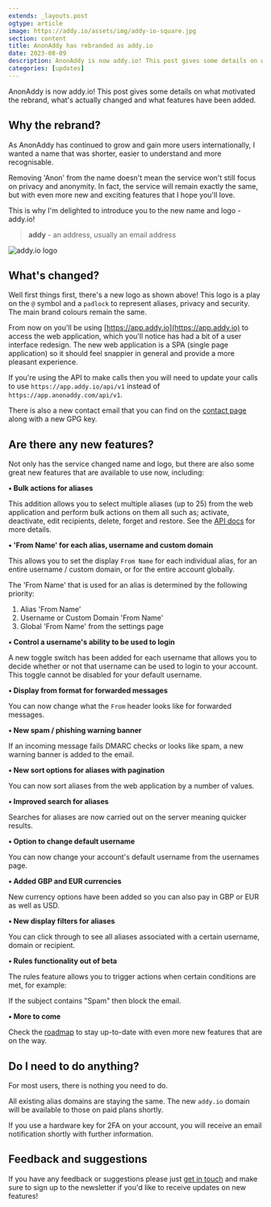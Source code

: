```yaml
---
extends: _layouts.post
ogtype: article
image: https://addy.io/assets/img/addy-io-square.jpg
section: content
title: AnonAddy has rebranded as addy.io
date: 2023-08-09
description: AnonAddy is now addy.io! This post gives some details on what motivated the rebrand, what's actually changed and what features have been added.
categories: [updates]
---
```


AnonAddy is now addy.io! This post gives some details on what motivated the rebrand, what's actually changed and what features have been added.

## Why the rebrand?

As AnonAddy has continued to grow and gain more users internationally, I wanted a name that was shorter, easier to understand and more recognisable.

Removing 'Anon' from the name doesn't mean the service won't still focus on privacy and anonymity. In fact, the service will remain exactly the same, but with even more new and exciting features that I hope you'll love.

This is why I'm delighted to introduce you to the new name and logo - addy.io!

> **addy** - an address, usually an email address

<div class="flex justify-start">
  <img class="h-48" src="/assets/img/logo-dark.svg" alt="addy.io logo" title="addy.io logo">
</div>

## What's changed?

Well first things first, there's a new logo as shown above! This logo is a play on the `@` symbol and a `padlock` to represent aliases, privacy and security. The main brand colours remain the same.

From now on you'll be using [https://app.addy.io](https://app.addy.io) to access the web application, which you'll notice has had a bit of a user interface redesign. The new web application is a SPA (single page application) so it should feel snappier in general and provide a more pleasant experience.

If you're using the API to make calls then you will need to update your calls to use `https://app.addy.io/api/v1` instead of `https://app.anonaddy.com/api/v1`.

There is also a new contact email that you can find on the [contact page](/contact/) along with a new GPG key.

## Are there any new features?

Not only has the service changed name and logo, but there are also some great new features that are available to use now, including:

**• Bulk actions for aliases**

This addition allows you to select multiple aliases (up to 25) from the web application and perform bulk actions on them all such as; activate, deactivate, edit recipients, delete, forget and restore. See the [API docs](https://app.addy.io/docs/#alias-bulk-actions-POSTapi-v1-aliases-activate-bulk) for more details.

**• 'From Name' for each alias, username and custom domain**

This allows you to set the display `From Name` for each individual alias, for an entire username / custom domain, or for the entire account globally.

The 'From Name' that is used for an alias is determined by the following priority:

1. Alias 'From Name'
2. Username or Custom Domain 'From Name'
3. Global 'From Name' from the settings page

**• Control a username's ability to be used to login**

A new toggle switch has been added for each username that allows you to decide whether or not that username can be used to login to your account. This toggle cannot be disabled for your default username.

**• Display from format for forwarded messages**

You can now change what the `From` header looks like for forwarded messages.

**• New spam / phishing warning banner**

If an incoming message fails DMARC checks or looks like spam, a new warning banner is added to the email.

**• New sort options for aliases with pagination**

You can now sort aliases from the web application by a number of values.

**• Improved search for aliases**

Searches for aliases are now carried out on the server meaning quicker results.

**• Option to change default username**

You can now change your account's default username from the usernames page.

**• Added GBP and EUR currencies**

New currency options have been added so you can also pay in GBP or EUR as well as USD.

**• New display filters for aliases**

You can click through to see all aliases associated with a certain username, domain or recipient.

**• Rules functionality out of beta**

The rules feature allows you to trigger actions when certain conditions are met, for example:

If the subject contains "Spam" then block the email.

**• More to come**

Check the [roadmap](https://github.com/orgs/anonaddy/projects/1/views/1) to stay up-to-date with even more new features that are on the way.

## Do I need to do anything?

For most users, there is nothing you need to do.

All existing alias domains are staying the same. The new `addy.io` domain will be available to those on paid plans shortly.

If you use a hardware key for 2FA on your account, you will receive an email notification shortly with further information.

## Feedback and suggestions

If you have any feedback or suggestions please just [get in touch](/contact/) and make sure to sign up to the newsletter if you'd like to receive updates on new features!
